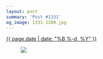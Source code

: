 ```yaml
---
layout: post
summary: 'Post #1331'
og_image: 1331-1280.jpg
---
```


<div class="post">
 <time>
  <a href="/1331">
   {{ page.date | date: "%B %-d, %Y" }}
  </a>
 </time>
 <a href="/1331">
  <figure data-taken="4/11/2021">
   <img sizes="(min-width: 700px) 50vw, calc(100vw - 2rem)" src="{{ site.assets_url }}/1331-640.jpg" srcset="{{ site.assets_url }}/1331-320.jpg 320w, {{ site.assets_url }}/1331-640.jpg 640w, {{ site.assets_url }}/1331-960.jpg 960w, {{ site.assets_url }}/1331-1280.jpg 1280w"/>
  </figure>
 </a>
</div>
